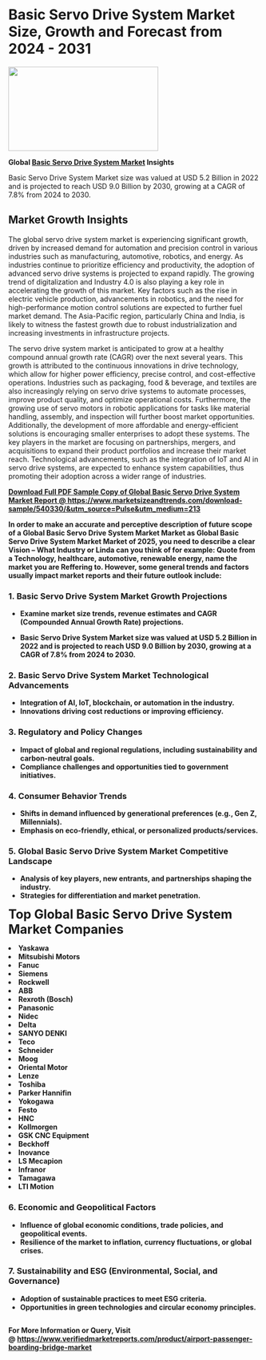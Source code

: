 <H1>Basic Servo Drive System Market Size, Growth and Forecast from 2024 - 2031</H1><img class="aligncenter size-medium wp-image-584254" src="https://thirdeyenews.in/wp-content/uploads/2024/09/Global-Market-Research-300x168.jpeg" alt="" width="300" height="168" /><p><strong>Global&nbsp;<a href="https://www.marketsizeandtrends.com/download-sample/540330/&amp;utm_source=Pulse&amp;utm_medium=213">Basic Servo Drive System Market</a> Insights</strong></p><p>Basic Servo Drive System Market size was valued at USD 5.2 Billion in 2022 and is projected to reach USD 9.0 Billion by 2030, growing at a CAGR of 7.8% from 2024 to 2030.</p><p><h2>Market Growth Insights</h2> <p>The global servo drive system market is experiencing significant growth, driven by increased demand for automation and precision control in various industries such as manufacturing, automotive, robotics, and energy. As industries continue to prioritize efficiency and productivity, the adoption of advanced servo drive systems is projected to expand rapidly. The growing trend of digitalization and Industry 4.0 is also playing a key role in accelerating the growth of this market. Key factors such as the rise in electric vehicle production, advancements in robotics, and the need for high-performance motion control solutions are expected to further fuel market demand. The Asia-Pacific region, particularly China and India, is likely to witness the fastest growth due to robust industrialization and increasing investments in infrastructure projects.</p> <p><strong><a href="#"></a></strong></p> <p>The servo drive system market is anticipated to grow at a healthy compound annual growth rate (CAGR) over the next several years. This growth is attributed to the continuous innovations in drive technology, which allow for higher power efficiency, precise control, and cost-effective operations. Industries such as packaging, food & beverage, and textiles are also increasingly relying on servo drive systems to automate processes, improve product quality, and optimize operational costs. Furthermore, the growing use of servo motors in robotic applications for tasks like material handling, assembly, and inspection will further boost market opportunities. Additionally, the development of more affordable and energy-efficient solutions is encouraging smaller enterprises to adopt these systems. The key players in the market are focusing on partnerships, mergers, and acquisitions to expand their product portfolios and increase their market reach. Technological advancements, such as the integration of IoT and AI in servo drive systems, are expected to enhance system capabilities, thus promoting their adoption across a wider range of industries. <p><strong><a href="#"></p><p><span class=""><strong>Download Full PDF Sample Copy of Global Basic Servo Drive System Market Report</strong> @ <a href="https://www.marketsizeandtrends.com/download-sample/540330/&amp;utm_source=Pulse&amp;utm_medium=213" target="_blank">https://www.marketsizeandtrends.com/download-sample/540330/&amp;utm_source=Pulse&amp;utm_medium=213</a></span></p><p>In order to make an accurate and perceptive description of future scope of a Global&nbsp;Basic Servo Drive System Market Market as Global&nbsp;Basic Servo Drive System Market Market of 2025, you need to describe a clear Vision &ndash; What Industry or Linda can you think of for example: Quote from a Technology, healthcare, automotive, renewable energy, name the market you are Reffering to. However, some general trends and factors usually impact market reports and their future outlook include:</p><h3>1.&nbsp;<strong>Basic Servo Drive System Market Growth Projections</strong></h3><ul><li>Examine market size trends, revenue estimates and CAGR (Compounded Annual Growth Rate) projections.</li><li><p>Basic Servo Drive System Market size was valued at USD 5.2 Billion in 2022 and is projected to reach USD 9.0 Billion by 2030, growing at a CAGR of 7.8% from 2024 to 2030.</p></li></ul><h3>2.&nbsp;<strong>Basic Servo Drive System Market Technological Advancements</strong></h3><ul><li>Integration of AI, IoT, blockchain, or automation in the industry.</li><li>Innovations driving cost reductions or improving efficiency.</li></ul><h3>3.&nbsp;<strong>Regulatory and Policy Changes</strong></h3><ul><li>Impact of global and regional regulations, including sustainability and carbon-neutral goals.</li><li>Compliance challenges and opportunities tied to government initiatives.</li></ul><h3>4.&nbsp;<strong>Consumer Behavior Trends</strong></h3><ul><li>Shifts in demand influenced by generational preferences (e.g., Gen Z, Millennials).</li><li>Emphasis on eco-friendly, ethical, or personalized products/services.</li></ul><h3>5.&nbsp;<strong>Global Basic Servo Drive System Market Competitive Landscape</strong></h3><ul><li>Analysis of key players, new entrants, and partnerships shaping the industry.</li><li>Strategies for differentiation and market penetration.</li></ul><p data-pm-slice="1 1 []"><span style="color: inherit; font-family: inherit; font-size: 25px;">Top Global Basic Servo Drive System Market Companies</span></p><div class="" data-test-id=""><p><li>Yaskawa</li><li> Mitsubishi Motors</li><li> Fanuc</li><li> Siemens</li><li> Rockwell</li><li> ABB</li><li> Rexroth (Bosch)</li><li> Panasonic</li><li> Nidec</li><li> Delta</li><li> SANYO DENKI</li><li> Teco</li><li> Schneider</li><li> Moog</li><li> Oriental Motor</li><li> Lenze</li><li> Toshiba</li><li> Parker Hannifin</li><li> Yokogawa</li><li> Festo</li><li> HNC</li><li> Kollmorgen</li><li> GSK CNC Equipment</li><li> Beckhoff</li><li> Inovance</li><li> LS Mecapion</li><li> Infranor</li><li> Tamagawa</li><li> LTI Motion</li></p></div><h3>6.&nbsp;<strong>Economic and Geopolitical Factors</strong></h3><ul><li>Influence of global economic conditions, trade policies, and geopolitical events.</li><li>Resilience of the market to inflation, currency fluctuations, or global crises.</li></ul><h3>7.&nbsp;<strong>Sustainability and ESG (Environmental, Social, and Governance)</strong></h3><ul><li>Adoption of sustainable practices to meet ESG criteria.</li><li>Opportunities in green technologies and circular economy principles.</li></ul><h2><strong style="font-size: 14px;">For More Information or Query, Visit @&nbsp;</strong><a style="background-color: #ffffff; font-size: 14px;" href="https://www.marketsizeandtrends.com/report/basic-servo-drive-system-market/" target="_blank">https://www.verifiedmarketreports.com/product/airport-passenger-boarding-bridge-market</a></h2>
